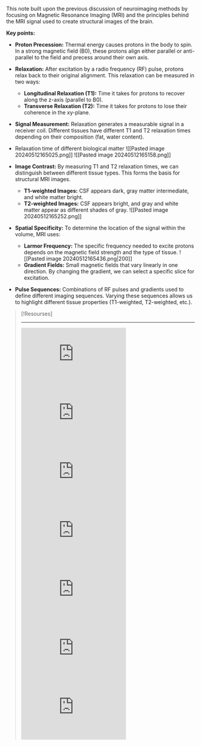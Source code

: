 This note built upon the previous discussion of neuroimaging methods by focusing on Magnetic Resonance Imaging (MRI) and the principles behind the MRI signal used to create structural images of the brain.

**Key points:**

- **Proton Precession:** Thermal energy causes protons in the body to spin. In a strong magnetic field (B0), these protons align either parallel or anti-parallel to the field and precess around their own axis.
- **Relaxation:** After excitation by a radio frequency (RF) pulse, protons relax back to their original alignment. This relaxation can be measured in two ways:
    
    - **Longitudinal Relaxation (T1):** Time it takes for protons to recover along the z-axis (parallel to B0).
    - **Transverse Relaxation (T2):** Time it takes for protons to lose their coherence in the xy-plane.
    
- **Signal Measurement:** Relaxation generates a measurable signal in a receiver coil. Different tissues have different T1 and T2 relaxation times depending on their composition (fat, water content).
- Relaxation time of different biological matter
	![[Pasted image 20240512165025.png]]
	![[Pasted image 20240512165158.png]]
- **Image Contrast:** By measuring T1 and T2 relaxation times, we can distinguish between different tissue types. This forms the basis for structural MRI images.
    
    - **T1-weighted Images:** CSF appears dark, gray matter intermediate, and white matter bright.
    - **T2-weighted Images:** CSF appears bright, and gray and white matter appear as different shades of gray.
    ![[Pasted image 20240512165252.png]]
- **Spatial Specificity:** To determine the location of the signal within the volume, MRI uses:
    
    - **Larmor Frequency:** The specific frequency needed to excite protons depends on the magnetic field strength and the type of tissue.
    ![[Pasted image 20240512165436.png|200]]
    - **Gradient Fields:** Small magnetic fields that vary linearly in one direction. By changing the gradient, we can select a specific slice for excitation.
    
- **Pulse Sequences:** Combinations of RF pulses and gradients used to define different imaging sequences. Varying these sequences allows us to highlight different tissue properties (T1-weighted, T2-weighted, etc.).

>[!Resourses]
>________
><iframe width="280" height="157" src="https://www.youtube.com/embed/NlYXqRG7lus" frameborder="0" allowfullscreen></iframe>
><iframe width="280" height="157" src="https://www.youtube.com/embed/RXDAXdHANUI" frameborder="0" allowfullscreen></iframe>
><iframe width="280" height="157" src="https://www.youtube.com/embed/75_xWBwBB9g" frameborder="0" allowfullscreen></iframe>
><iframe width="280" height="157" src="https://www.youtube.com/embed/nFkBhUYynUw" frameborder="0" allowfullscreen></iframe>
><iframe width="280" height="157" src="https://www.youtube.com/embed/xMv3t8D1pks" frameborder="0" allowfullscreen></iframe>
><iframe width="280" height="157" src="https://www.youtube.com/embed/um_NYw9-6RM?list=PLhMqZJjGaJHyZeL5uOfrHas4kiY9yeVf-&index=2" frameborder="0" allowfullscreen></iframe>
><iframe width="280" height="157" src="https://www.youtube.com/embed/UKLvLsK36qo" frameborder="0" allowfullscreen></iframe>




